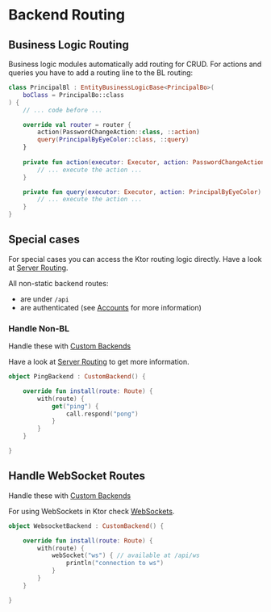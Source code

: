 # Backend Routing

## Business Logic Routing

Business logic modules automatically add routing for CRUD. For actions and
queries you have to add a routing line to the BL routing:

```kotlin
class PrincipalBl : EntityBusinessLogicBase<PrincipalBo>(
    boClass = PrincipalBo::class
) {
    // ... code before ...

    override val router = router {
        action(PasswordChangeAction::class, ::action)
        query(PrincipalByEyeColor::class, ::query)
    }
    
    private fun action(executor: Executor, action: PasswordChangeAction) : ActionStatusBo {
        // ... execute the action ...
    }

    private fun query(executor: Executor, action: PrincipalByEyeColor) : List<PrincipalBo> {
        // ... execute the action ...
    }
}
```

## Special cases

For special cases you can access the Ktor routing logic directly. Have a look at 
[Server Routing](https://ktor.io/servers/features/routing.html).

All non-static backend routes:

* are under `/api`
* are authenticated (see [Accounts](/doc/guides/plug-and-play/accounts/Introduction.md) for more information)

### Handle Non-BL

Handle these with [Custom Backends](./CustomBackends.md)

Have a look at [Server Routing](https://ktor.io/servers/features/routing.html) to get more information.

```kotlin
object PingBackend : CustomBackend() {

    override fun install(route: Route) {
        with(route) {
            get("ping") {
                call.respond("pong")
            }
        }
    }

}
```

## Handle WebSocket Routes

Handle these with [Custom Backends](./CustomBackends.md)

For using WebSockets in Ktor check [WebSockets](https://ktor.io/servers/features/websockets.html).

```kotlin
object WebsocketBackend : CustomBackend() {

    override fun install(route: Route) {
        with(route) {
            webSocket("ws") { // available at /api/ws
                println("connection to ws")
            }
        }
    }

}
```